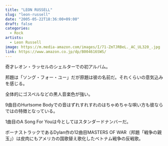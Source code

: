 ```yaml
---
title: "LEON RUSSELL"
slug: "leon-russell"
date: "2005-05-22T18:36:00+09:00"
draft: false
categories: 
  - Rock
artists:
  - Leon Russell
image: https://m.media-amazon.com/images/I/71-ZmTJRBeL._AC_UL320_.jpg
link: https://www.amazon.co.jp/dp/B004616SWS/
---
```

奇才レオン・ラッセルのシェルターでの初アルバム。 
<!--more-->
邦題は「ソング・フォー・ユー」だが原題は彼の名前だ。それくらいの意気込みを感じる。

全体的にゴスペルなどの黒人音楽色が強い。 

9曲目のHurtsome Bodyでの音はずれすれすれのはちゃめちゃな唄い方も彼ならではの特徴となっている。 

1曲目のA Song For Youは今としてはスタンダードナンバーだ。 

ボーナストラックであるDylan作の12曲目MASTERS OF WAR（邦題「戦争の親玉」）は皮肉にもアメリカの国歌替え歌化したベトナム戦争の反戦歌。

